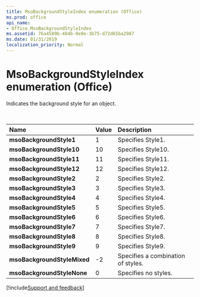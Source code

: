 ```yaml
---
title: MsoBackgroundStyleIndex enumeration (Office)
ms.prod: office
api_name:
- Office.MsoBackgroundStyleIndex
ms.assetid: 76a4589b-404b-0e8e-3b75-d72d65ba2987
ms.date: 01/31/2019
localization_priority: Normal
---
```



# MsoBackgroundStyleIndex enumeration (Office)

Indicates the background style for an object.

<br/>

|Name|Value|Description|
|:-----|:-----|:-----|
|**msoBackgroundStyle1**|1|Specifies Style1.|
|**msoBackgroundStyle10**|10|Specifies Style10.|
|**msoBackgroundStyle11**|11|Specifies Style11.|
|**msoBackgroundStyle12**|12|Specifies Style12.|
|**msoBackgroundStyle2**|2|Specifies Style2.|
|**msoBackgroundStyle3**|3|Specifies Style3.|
|**msoBackgroundStyle4**|4|Specifies Style4.|
|**msoBackgroundStyle5**|5|Specifies Style5.|
|**msoBackgroundStyle6**|6|Specifies Style6.|
|**msoBackgroundStyle7**|7|Specifies Style7.|
|**msoBackgroundStyle8**|8|Specifies Style8.|
|**msoBackgroundStyle9**|9|Specifies Style9.|
|**msoBackgroundStyleMixed**|-2|Specifies a combination of styles.|
|**msoBackgroundStyleNone**|0|Specifies no styles.|

[!include[Support and feedback](~/includes/feedback-boilerplate.md)]